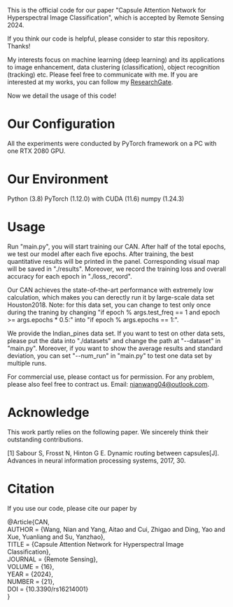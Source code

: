 This is the official code for our paper "Capsule Attention Network for Hyperspectral Image Classification", which is accepted by Remote Sensing 2024. 

If you think our code is helpful, please consider to star this repository. Thanks!

My interests focus on machine learning (deep learning) and its applications to image enhancement, data clustering (classification), object recognition (tracking) etc. Please feel free to  communicate with me. If you are interested at my works, you can follow my [ResearchGate](https://www.researchgate.net/profile/Nian-Wang-19?ev=hdr_xprf&_tp=eyJjb250ZXh0Ijp7ImZpcnN0UGFnZSI6ImhvbWUiLCJwYWdlIjoiaG9tZSIsInBvc2l0aW9uIjoiZ2xvYmFsSGVhZGVyIn19).

Now we detail the usage of this code!

# Our Configuration
All the experiments were conducted by  PyTorch framework on a PC with one RTX 2080 GPU. 

# Our Environment
Python (3.8)
PyTorch (1.12.0) with CUDA (11.6)
numpy (1.24.3)

# Usage
Run "main.py", you will start training our CAN. After half of the total epochs, we test our model after each five epochs. After training, the best quantitative results will be printed in the panel. Corresponding visual map will be saved in "./results". Moreover, we record the training loss and overall accuracy for each epoch in "./loss_record".

Our CAN achieves the state-of-the-art performance with extremely low calculation, which makes you can derectly run it by large-scale data set 
Houston2018. Note: for this data set, you can change to test only once during the traning  by changing
"if epoch % args.test_freq == 1 and epoch >= args.epochs * 0.5:"
into
"if epoch % args.epochs == 1:".

We provide the Indian_pines data set. If you want to test on other data sets, please put the data into "./datasets" and change the path at "--dataset" in "main.py". Moreover, if you want to show the average results and standard deviation, you can set "--num_run" in "main.py" to test one data set by multiple runs.

For commercial use, please contact us for permission. For any problem, please also feel free to contract us. Email: nianwang04@outlook.com.

# Acknowledge
This work  partly relies on the following paper. We sincerely think their outstanding contributions.

[1] Sabour S, Frosst N, Hinton G E. Dynamic routing between capsules[J]. Advances in neural information processing systems, 2017, 30.

# Citation
If you use our code, please cite our paper by

@Article{CAN,
<br>AUTHOR = {Wang, Nian and Yang, Aitao and Cui, Zhigao and Ding, Yao and Xue, Yuanliang and Su, Yanzhao},
<br>TITLE = {Capsule Attention Network for Hyperspectral Image Classification},
<br>JOURNAL = {Remote Sensing},
<br>VOLUME = {16},
<br>YEAR = {2024},
<br>NUMBER = {21},
<br>DOI = {10.3390/rs16214001}
<br>}

